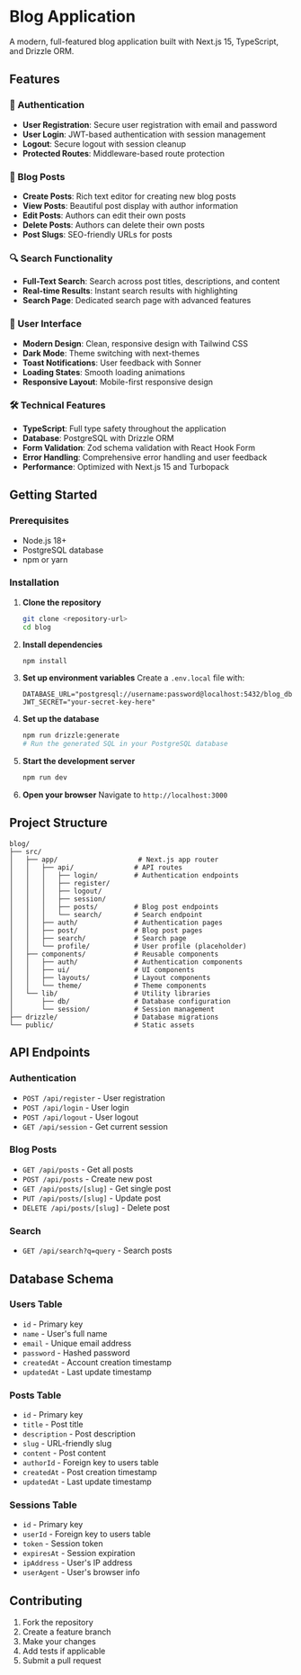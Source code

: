 # Blog Application

A modern, full-featured blog application built with Next.js 15, TypeScript, and Drizzle ORM.

## Features

### 🔐 Authentication
- **User Registration**: Secure user registration with email and password
- **User Login**: JWT-based authentication with session management
- **Logout**: Secure logout with session cleanup
- **Protected Routes**: Middleware-based route protection

### 📝 Blog Posts
- **Create Posts**: Rich text editor for creating new blog posts
- **View Posts**: Beautiful post display with author information
- **Edit Posts**: Authors can edit their own posts
- **Delete Posts**: Authors can delete their own posts
- **Post Slugs**: SEO-friendly URLs for posts

### 🔍 Search Functionality
- **Full-Text Search**: Search across post titles, descriptions, and content
- **Real-time Results**: Instant search results with highlighting
- **Search Page**: Dedicated search page with advanced features

### 🎨 User Interface
- **Modern Design**: Clean, responsive design with Tailwind CSS
- **Dark Mode**: Theme switching with next-themes
- **Toast Notifications**: User feedback with Sonner
- **Loading States**: Smooth loading animations
- **Responsive Layout**: Mobile-first responsive design

### 🛠 Technical Features
- **TypeScript**: Full type safety throughout the application
- **Database**: PostgreSQL with Drizzle ORM
- **Form Validation**: Zod schema validation with React Hook Form
- **Error Handling**: Comprehensive error handling and user feedback
- **Performance**: Optimized with Next.js 15 and Turbopack

## Getting Started

### Prerequisites
- Node.js 18+ 
- PostgreSQL database
- npm or yarn

### Installation

1. **Clone the repository**
   ```bash
   git clone <repository-url>
   cd blog
   ```

2. **Install dependencies**
   ```bash
   npm install
   ```

3. **Set up environment variables**
   Create a `.env.local` file with:
   ```env
   DATABASE_URL="postgresql://username:password@localhost:5432/blog_db"
   JWT_SECRET="your-secret-key-here"
   ```

4. **Set up the database**
   ```bash
   npm run drizzle:generate
   # Run the generated SQL in your PostgreSQL database
   ```

5. **Start the development server**
   ```bash
   npm run dev
   ```

6. **Open your browser**
   Navigate to `http://localhost:3000`

## Project Structure

```
blog/
├── src/
│   ├── app/                    # Next.js app router
│   │   ├── api/               # API routes
│   │   │   ├── login/         # Authentication endpoints
│   │   │   ├── register/
│   │   │   ├── logout/
│   │   │   ├── session/
│   │   │   ├── posts/         # Blog post endpoints
│   │   │   └── search/        # Search endpoint
│   │   ├── auth/              # Authentication pages
│   │   ├── post/              # Blog post pages
│   │   ├── search/            # Search page
│   │   └── profile/           # User profile (placeholder)
│   ├── components/            # Reusable components
│   │   ├── auth/              # Authentication components
│   │   ├── ui/                # UI components
│   │   ├── layouts/           # Layout components
│   │   └── theme/             # Theme components
│   └── lib/                   # Utility libraries
│       ├── db/                # Database configuration
│       └── session/           # Session management
├── drizzle/                   # Database migrations
└── public/                    # Static assets
```

## API Endpoints

### Authentication
- `POST /api/register` - User registration
- `POST /api/login` - User login
- `POST /api/logout` - User logout
- `GET /api/session` - Get current session

### Blog Posts
- `GET /api/posts` - Get all posts
- `POST /api/posts` - Create new post
- `GET /api/posts/[slug]` - Get single post
- `PUT /api/posts/[slug]` - Update post
- `DELETE /api/posts/[slug]` - Delete post

### Search
- `GET /api/search?q=query` - Search posts

## Database Schema

### Users Table
- `id` - Primary key
- `name` - User's full name
- `email` - Unique email address
- `password` - Hashed password
- `createdAt` - Account creation timestamp
- `updatedAt` - Last update timestamp

### Posts Table
- `id` - Primary key
- `title` - Post title
- `description` - Post description
- `slug` - URL-friendly slug
- `content` - Post content
- `authorId` - Foreign key to users table
- `createdAt` - Post creation timestamp
- `updatedAt` - Last update timestamp

### Sessions Table
- `id` - Primary key
- `userId` - Foreign key to users table
- `token` - Session token
- `expiresAt` - Session expiration
- `ipAddress` - User's IP address
- `userAgent` - User's browser info

## Contributing

1. Fork the repository
2. Create a feature branch
3. Make your changes
4. Add tests if applicable
5. Submit a pull request


